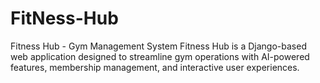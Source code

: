 # FitNess-Hub
 Fitness Hub - Gym Management System Fitness Hub is a Django-based web application designed to streamline gym operations with AI-powered features, membership management, and interactive user experiences.
